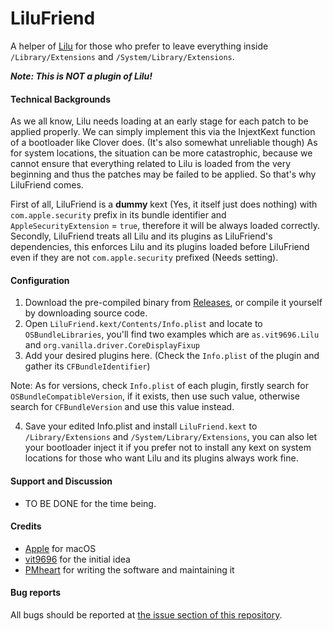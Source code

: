 LiluFriend
==========

A helper of [Lilu](https://github.com/vit9696/Lilu) for those who prefer to leave everything inside ``/Library/Extensions`` and ``/System/Library/Extensions``.

***Note: This is NOT a plugin of Lilu!***

#### Technical Backgrounds
As we all know, Lilu needs loading at an early stage for each patch to be applied properly. We can simply implement this via the InjextKext function of a bootloader like Clover does. (It's also somewhat unreliable though)
As for system locations, the situation can be more catastrophic, because we cannot ensure that everything related to Lilu is loaded from the very beginning and thus the patches may be failed to be applied.
So that's why LiluFriend comes.

First of all, LiluFriend is a **dummy** kext (Yes, it itself just does nothing) with ``com.apple.security`` prefix in its bundle identifier and ``AppleSecurityExtension`` = ``true``, therefore it will be always loaded correctly.
Secondly, LiluFriend treats all Lilu and its plugins as LiluFriend's dependencies, this enforces Lilu and its plugins loaded before LiluFriend even if they are not ``com.apple.security`` prefixed (Needs setting).

#### Configuration
1. Download the pre-compiled binary from [Releases](https://github.com/PMheart/LiluFriend/releases), or compile it yourself by downloading source code.
2. Open ``LiluFriend.kext/Contents/Info.plist`` and locate to ``OSBundleLibraries``, you'll find two examples which are ``as.vit9696.Lilu`` and ``org.vanilla.driver.CoreDisplayFixup``
3. Add your desired plugins here. (Check the ``Info.plist`` of the plugin and gather its ``CFBundleIdentifier``)

Note: As for versions, check ``Info.plist`` of each plugin, firstly search for ``OSBundleCompatibleVersion``, if it exists, then use such value, otherwise search for ``CFBundleVersion`` and use this value instead.

4. Save your edited Info.plist and install ``LiluFriend.kext`` to ``/Library/Extensions`` and ``/System/Library/Extensions``, you can also let your bootloader inject it if you prefer not to install any kext on system locations for those who want Lilu and its plugins always work fine.

#### Support and Discussion
- TO BE DONE for the time being.

#### Credits 
- [Apple](https://www.apple.com) for macOS  
- [vit9696](https://github.com/vit9696) for the initial idea
- [PMheart](https://github.com/PMheart) for writing the software and maintaining it

#### Bug reports
All bugs should be reported at [the issue section of this repository](https://github.com/PMheart/LiluFriend/issues).
